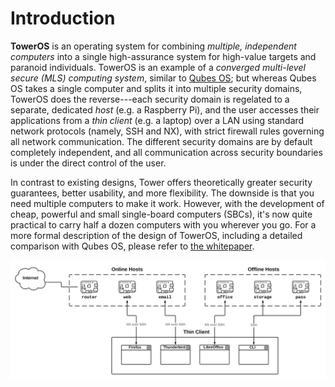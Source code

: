 # Introduction

**TowerOS** is an operating system for combining *multiple, independent computers* into a single high-assurance system for high-value targets and paranoid individuals. TowerOS is an example of a *converged multi-level secure (MLS) computing system*, similar to [Qubes OS](https://www.qubes-os.org/); but whereas Qubes OS takes a single computer and splits it into multiple security domains, TowerOS does the reverse---each security domain is regelated to a separate, dedicated *host* (e.g. a Raspberry Pi), and the user accesses their applications from a *thin client* (e.g. a laptop) over a LAN using standard network protocols (namely, SSH and NX), with strict firewall rules governing all network communication. The different security domains are by default completely independent, and all communication across security boundaries is under the direct control of the user.

In contrast to existing designs, Tower offers theoretically greater security guarantees, better usability, and more flexibility. The downside is that you need multiple computers to make it work. However, with the development of cheap, powerful and small single-board computers (SBCs), it's now quite practical to carry half a dozen computers with you wherever you go. For a more formal description of the design of TowerOS, including a detailed comparison with Qubes OS, please refer to [the whitepaper](TowerOS%20Whitepaper.pdf).

![Diagram - Usage](img/diagram-usage.png)
